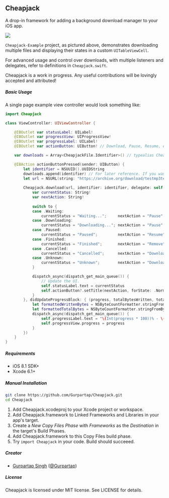 ## Cheapjack

A drop-in framework for adding a background download manager to your iOS app.

<img src ="http://i.imgur.com/HjriN1X.png">

`Cheapjack-Example` project, as pictured above, demonstrates downloading multiple files and displaying their states in a custom `UITableViewCell`.

For advanced usage and control over downloads, with multiple listeners and delegates, refer to definitions in `Cheapjack.swift`.

Cheapjack is a work in progress. Any useful contributions will be lovingly accepted and attributed!

##### Basic Usage

A single page example view controller would look something like:

```Swift
import Cheapjack

class ViewController: UIViewController {

    @IBOutlet var statusLabel: UILabel!
    @IBOutlet var progressView: UIProgressView!
    @IBOutlet var progressLabel: UILabel!
    @IBOutlet var actionButton: UIButton! // Download, Pause, Resume, etc.

    var downloads = Array<CheapjackFile.Identifier>() // typealias CheapjackFile.Identifier = String

    @IBAction actionButtonPressed(sender: UIButton) {
        let identifier = NSUUID().UUIDString
        downloads.append(identifier) // For later reference. If you want to.
        let url = NSURL(string: "https://archive.org/download/testmp3testfile/mpthreetest.mp3")!
        
        Cheapjack.download(url, identifier: identifier, delegate: self, didChangeStateBlock: { (from, to) in
            var currentStatus: String!
            var nextAction: String!
            
            switch to {
            case .Waiting:
                currentStatus = "Waiting...";     nextAction = "Pause"
            case .Downloading:
                currentStatus = "Downloading..."; nextAction = "Pause"
            case .Paused:
                currentStatus = "Paused";         nextAction = "Resume"
            case .Finished:
                currentStatus = "Finished";       nextAction = "Remove"
            case .Cancelled:
                currentStatus = "Cancelled";      nextAction = "Download"
            case .Unknown:
                currentStatus = "Unknown";        nextAction = "Download"
            }

            dispatch_async(dispatch_get_main_queue()) {
                // Update the UI.
                self.statusLabel.text = currentStatus
                self.actionButton?.setTitle(nextAction, forState: .Normal)
            }
        }, didUpdateProgressBlock: { (progress, totalBytesWritten, totalBytesExpectedToWrite) in
            let formattedWrittenBytes = NSByteCountFormatter.stringFromByteCount(totalBytesWritten, countStyle: .File)
            let formattedTotalBytes = NSByteCountFormatter.stringFromByteCount(totalBytesExpectedToWrite, countStyle: .File)
            dispatch_async(dispatch_get_main_queue()) {
                self.progressLabel.text = "\(Int(progress * 100))% - \(formattedWrittenBytes) of \(formattedTotalBytes)"
                self.progressView.progress = progress
            }
        })
    }
}
```

##### Requirements

* iOS 8.1 SDK+
* Xcode 6.1+

##### Manual Installation

```sh
git clone https://github.com/Gurpartap/Cheapjack.git
cd Cheapjack
```

1. Add Cheapjack.xcodeproj to your Xcode project or workspace.
2. Add Cheapjack.framework to Linked Frameworks and Libraries in your app's target.
3. Create a *New Copy Files Phase* with *Frameworks* as the *Destination* in the target's Build Phases.
4. Add Cheapjack.framework to this Copy Files build phase.
5. Try `import Cheapjack` in your code. Build should succeeed.

##### Creator

* [Gurpartap Singh](http://gurpartap.com/) ([@Gurpartap](http://twitter.com/Gurpartap))

##### License

Cheapjack is licensed under MIT license. See LICENSE for details.

